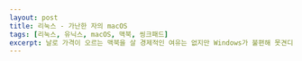 ```yaml
---
layout: post
title: 리눅스 - 가난한 자의 macOS
tags: [리눅스, 유닉스, macOS, 맥북, 씽크패드]
excerpt: 날로 가격이 오르는 맥북을 살 경제적인 여유는 없지만 Windows가 불편해 못견디는 나같은 사람들에게 유일한 대안은 리눅스다. 그동안 랩탑에 리눅스를 깔아 쓰면서 겪은, 필요없는 고생을 써본다.
---
```



